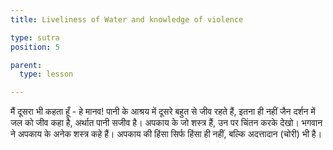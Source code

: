 ```yaml
---
title: Liveliness of Water and knowledge of violence

type: sutra
position: 5

parent:
  type: lesson

---
```


<sutra-meaning>

मैं दूसरा भी कहता हूँ - हे मानव! पानी के आश्रय में दूसरे बहुत से जीव रहते हैं, इतना ही नहीं जैन दर्शन में जल को जीव कहा है, अर्थात पानी सजीव है। अपकाय के जो शस्त्र हैं, उन पर चिंतन करके देखो। भगवान ने अपकाय के अनेक शस्त्र कहे हैं। अपकाय की हिंसा सिर्फ हिंसा ही नहीं, बल्कि अदत्तादान (चोरी) भी है।

</sutra-meaning>

